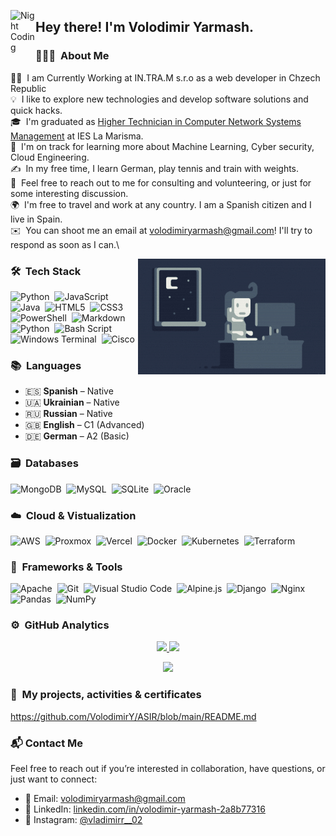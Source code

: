 <img alt="Night Coding" src="./assets/Hand%20Wave.gif" width='40' align="left"/><h2 align="left">Hey there! I'm Volodimir Yarmash.</h2>

<!-- ## 👋 &nbsp;Hey there! I'm Volodimir Yarmash -->

### 👨🏻‍💻 &nbsp;About Me

👨‍💻 &nbsp;I am Currently Working at IN.TRA.M s.r.o as a web developer in Chzech Republic\
💡 &nbsp;I like to explore new technologies and develop software solutions and quick hacks.\
🎓 &nbsp;I'm graduated as [Higher Technician in Computer Network Systems Management](https://www.todofp.es/dam/jcr:525bf081-bd23-482f-bd89-1151f2498373/n-tsadministracionsistemasinformaticosreden-pdf.pdf) at IES La Marisma.\
🌱 &nbsp;I'm on track for learning more about Machine Learning, Cyber security, Cloud Engineering.\
✍️ &nbsp;In my free time, I learn German, play tennis and train with weights.\
💬 &nbsp;Feel free to reach out to me for consulting and volunteering, or just for some interesting discussion.\
🌍 &nbsp;I'm free to travel and work at any country. I am a Spanish citizen and I live in Spain.\
✉️ &nbsp;You can shoot me an email at volodimiryarmash@gmail.com! I'll try to respond as soon as I can.\


<img alt="Night Coding" src="https://raw.githubusercontent.com/AVS1508/AVS1508/master/assets/Night-Coding.gif" align="right"/>

### 🛠 &nbsp;Tech Stack

![Python](https://img.shields.io/badge/python-3670A0?style=for-the-badge&logo=python&logoColor=ffdd54)&nbsp;
![JavaScript](https://img.shields.io/badge/javascript-%23323330.svg?style=for-the-badge&logo=javascript&logoColor=%23F7DF1E)&nbsp;
![Java](https://img.shields.io/badge/java-%23ED8B00.svg?style=for-the-badge&logo=java&logoColor=white)&nbsp;
![HTML5](https://img.shields.io/badge/html5-%23E34F26.svg?style=for-the-badge&logo=html5&logoColor=white)&nbsp;
![CSS3](https://img.shields.io/badge/css3-%231572B6.svg?style=for-the-badge&logo=css3&logoColor=white)&nbsp;
![PowerShell](https://img.shields.io/badge/PowerShell-%235391FE.svg?style=for-the-badge&logo=powershell&logoColor=white)&nbsp;
![Markdown](https://img.shields.io/badge/markdown-%23000000.svg?style=for-the-badge&logo=markdown&logoColor=white)&nbsp;
![Python](https://img.shields.io/badge/python-3670A0?style=for-the-badge&logo=python&logoColor=ffdd54)&nbsp;
![Bash Script](https://img.shields.io/badge/bash_script-%23121011.svg?style=for-the-badge&logo=gnu-bash&logoColor=white)&nbsp;
![Windows Terminal](https://img.shields.io/badge/Windows%20Terminal-%234D4D4D.svg?style=for-the-badge&logo=windows-terminal&logoColor=white)&nbsp;
![Cisco](https://img.shields.io/badge/cisco-%23049fd9.svg?style=for-the-badge&logo=cisco&logoColor=black)&nbsp;

### 📚 &nbsp;Languages 

- 🇪🇸 **Spanish** – Native  
- 🇺🇦 **Ukrainian** – Native  
- 🇷🇺 **Russian** – Native  
- 🇬🇧 **English** – C1 (Advanced)  
- 🇩🇪 **German** – A2 (Basic)


### 🗃 &nbsp;Databases

![MongoDB](https://img.shields.io/badge/MongoDB-%234ea94b.svg?style=for-the-badge&logo=mongodb&logoColor=white)&nbsp;
![MySQL](https://img.shields.io/badge/mysql-4479A1.svg?style=for-the-badge&logo=mysql&logoColor=white)&nbsp;
![SQLite](https://img.shields.io/badge/sqlite-%2307405e.svg?style=for-the-badge&logo=sqlite&logoColor=white)&nbsp;
![Oracle](https://img.shields.io/badge/Oracle-F80000?style=for-the-badge&logo=oracle&logoColor=white)&nbsp;


### ☁️ &nbsp;Cloud & Vistualization

![AWS](https://img.shields.io/badge/AWS-%23FF9900.svg?style=for-the-badge&logo=amazon-aws&logoColor=white)&nbsp;
![Proxmox](https://img.shields.io/badge/proxmox-proxmox?style=for-the-badge&logo=proxmox&logoColor=%23E57000&labelColor=%232b2a33&color=%232b2a33)&nbsp;
![Vercel](https://img.shields.io/badge/vercel-%23000000.svg?style=for-the-badge&logo=vercel&logoColor=white)&nbsp;
![Docker](https://img.shields.io/badge/docker-%230db7ed.svg?style=for-the-badge&logo=docker&logoColor=white)&nbsp;
![Kubernetes](https://img.shields.io/badge/kubernetes-%23326ce5.svg?style=for-the-badge&logo=kubernetes&logoColor=white)&nbsp;
![Terraform](https://img.shields.io/badge/terraform-%235835CC.svg?style=for-the-badge&logo=terraform&logoColor=white)&nbsp;

### 🧰 &nbsp;Frameworks & Tools 

![Apache](https://img.shields.io/badge/apache-%23D42029.svg?style=for-the-badge&logo=apache&logoColor=white)&nbsp;
![Git](https://img.shields.io/badge/git-%23F05033.svg?style=for-the-badge&logo=git&logoColor=white)&nbsp;
![Visual Studio Code](https://img.shields.io/badge/Visual%20Studio%20Code-0078d7.svg?style=for-the-badge&logo=visual-studio-code&logoColor=white)&nbsp;
![Alpine.js](https://img.shields.io/badge/alpinejs-white.svg?style=for-the-badge&logo=alpinedotjs&logoColor=%238BC0D0)&nbsp;
![Django](https://img.shields.io/badge/django-%23092E20.svg?style=for-the-badge&logo=django&logoColor=white)&nbsp;
![Nginx](https://img.shields.io/badge/nginx-%23009639.svg?style=for-the-badge&logo=nginx&logoColor=white)&nbsp;
![Pandas](https://img.shields.io/badge/pandas-%23150458.svg?style=for-the-badge&logo=pandas&logoColor=white)&nbsp;
![NumPy](https://img.shields.io/badge/numpy-%23013243.svg?style=for-the-badge&logo=numpy&logoColor=white)&nbsp;

### ⚙️ &nbsp;GitHub Analytics

<p align="center">
  <a href="https://github.com/VolodimirY">
    <img height="180em" src="https://github-readme-stats-eight-theta.vercel.app/api?username=VolodimirY&show_icons=true&theme=algolia&include_all_commits=true&count_private=true"/>
  </a>
  <a href="https://github.com/VolodimirY">
    <img height="180em" src="https://github-readme-stats-eight-theta.vercel.app/api/top-langs/?username=VolodimirY&layout=compact&langs_count=8&theme=algolia"/>
  </a>
</p>

<p align="center">
  <img height="180em" src="https://github-readme-streak-stats.herokuapp.com/?user=VolodimirY&theme=dark&hide_border=true"/>
</p>


### 📜 &nbsp;My projects, activities & certificates

https://github.com/VolodimirY/ASIR/blob/main/README.md


### 📬 Contact Me

Feel free to reach out if you’re interested in collaboration, have questions, or just want to connect:

- 📧 Email: [volodimiryarmash@gmail.com](mailto:volodyarmash@gmail.com)
- 💼 LinkedIn: [linkedin.com/in/volodimir-yarmash-2a8b77316](www.linkedin.com/in/volodimir-yarmash-2a8b77316)
- 📸 Instagram: [@vladimirr__02](https://www.instagram.com/vladimirr__02)


<!-- Diseño inspirado en: https://github.com/Adityakanoi2001/-->
